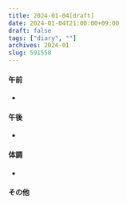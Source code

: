 ```yaml
---
title: 2024-01-04[draft]
date: 2024-01-04T21:00:00+09:00
draft: false
tags: ["diary", ""]
archives: 2024-01
slug: 591558
---
```

#### 午前
- 
#### 午後
- 
#### 体調
- 
#### その他